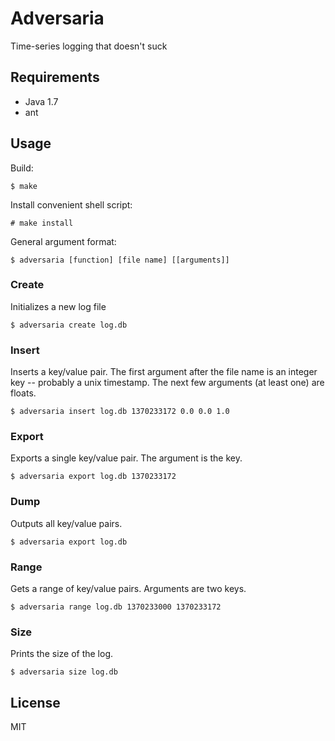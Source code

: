Adversaria
==========

Time-series logging that doesn't suck

Requirements
----
* Java 1.7
* ant

Usage
----
Build:

    $ make

Install convenient shell script:

    # make install

General argument format:

    $ adversaria [function] [file name] [[arguments]]

### Create

Initializes a new log file

    $ adversaria create log.db 

### Insert

Inserts a key/value pair. The first argument after the file name is an integer key -- probably a unix timestamp.
The next few arguments (at least one) are floats.

    $ adversaria insert log.db 1370233172 0.0 0.0 1.0

### Export

Exports a single key/value pair. The argument is the key.

    $ adversaria export log.db 1370233172

### Dump

Outputs all key/value pairs.

    $ adversaria export log.db

### Range

Gets a range of key/value pairs. Arguments are two keys.

    $ adversaria range log.db 1370233000 1370233172


### Size

Prints the size of the log.

    $ adversaria size log.db

License
----
MIT
